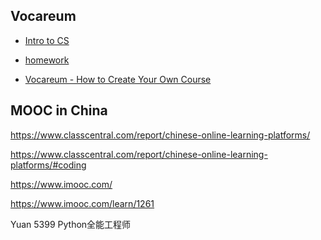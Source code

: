 
## Vocareum
- [Intro to CS](https://cs1301.com/#syllabus)
- [homework](https://github.com/Fried-man-Education/CS_1301)

- [Vocareum - How to Create Your Own Course](https://www.youtube.com/watch?v=GAKSFwvmOgU)


## MOOC in China

https://www.classcentral.com/report/chinese-online-learning-platforms/

https://www.classcentral.com/report/chinese-online-learning-platforms/#coding

https://www.imooc.com/

https://www.imooc.com/learn/1261

Yuan 5399
Python全能工程师
